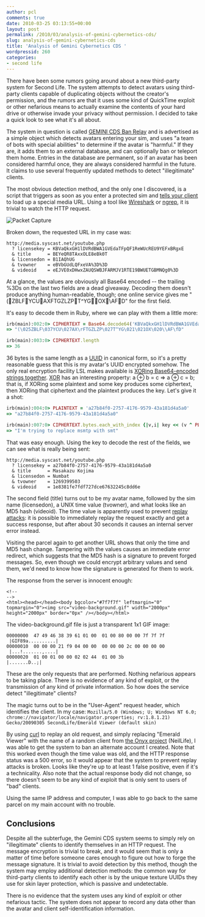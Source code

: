 ```yaml
---
author: pcl
comments: true
date: 2010-03-25 03:13:55+00:00
layout: post
permalink: /2010/03/analysis-of-gemini-cybernetics-cds/
slug: analysis-of-gemini-cybernetics-cds
title: 'Analysis of Gemini Cybernetics CDS '
wordpressid: 260
categories:
- second life
---
```


There have been some rumors going around about a new third-party system for Second Life. The system attempts to detect avatars using third-party clients capable of duplicating objects without the creator's permission, and the rumors are that it uses some kind of QuickTime exploit or other nefarious means to actually examine the contents of your hard drive or otherwise invade your privacy without permission. I decided to take a quick look to see what it's all about.

The system in question is called [GEMINI CDS Ban Relay](https://www.xstreetsl.com/modules.php?name=Marketplace&file=item&ItemID=2138424) and is advertised as a simple object which detects avatars entering your sim, and uses "a team of bots with special abilities" to determine if the avatar is "harmful." If they are, it adds them to an external database, and can optionally ban or teleport them home. Entries in the database are permanent, so if an avatar has been considered harmful once, they are always considered harmful in the future. It claims to use several frequently updated methods to detect "illegitimate" clients.

The most obvious detection method, and the only one I discovered, is a script that triggers as soon as you enter a protected sim and [tells your client](http://wiki.secondlife.com/wiki/LlParcelMediaCommandList) to load up a special media URL. Using a tool like [Wireshark](http://www.wireshark.org/) or [ngrep](http://ngrep.sourceforge.net/), it is trivial to watch the HTTP request.

<!-- more -->

![Packet Capture](http://blog.pclewis.com/wp-content/uploads/2010/03/pcap1-300x203.jpg)

Broken down, the requested URL in my case was:

    
    http://media.syscast.net/youtube.php
      ? licensekey = KBVaQkxGH1lDVRdBWA1GVEdaTFpQF1ReWUcREU9YEFxBRgxE
      & title      = BEYeQR8TAxxOLE8eBk0T
      & licensedon = B1IAQhUG
      & tvowner    = eBVbGUdLQFxeVA%3D%3D
      & videoid    = eEJVE0xDHwxZAUQSWBJFARMJV1RTE19BWUETGBMNQg0%3D


At a glance, the values are obviously all Base64 encoded -- the trailing %3Ds on the last two fields are a dead giveaway. Decoding them doesn't produce anything human-readable, though; one online service gives me "(ZBLFYCUAXFTGZLZPT^YGOX\AFD" for the first field.

It's easy to decode them in Ruby, where we can play with them a little more:

~~~ ruby
irb(main):002:0> CIPHERTEXT = Base64.decode64('KBVaQkxGH1lDVRdBWA1GVEdaTFpQF1ReWUcREU9YEFxBRgxE')
=> "(\025ZBLF\037YCU\027AX\rFTGZLZP\027T^YG\021\021OX\020\\AF\fD"

irb(main):003:0> CIPHERTEXT.length
=> 36
~~~

36 bytes is the same length as a [UUID](http://en.wikipedia.org/wiki/UUID) in canonical form, so it's a pretty reasonable guess that this is my avatar's UUID encrypted somehow. The only real encryption facility LSL makes available is [XORing Base64-encoded strings together](http://wiki.secondlife.com/wiki/LlXorBase64StringsCorrect). [XOR](http://en.wikipedia.org/wiki/Xor) has an interesting property: a ⊕ b = c ⇒ a ⊕ c = b; that is, if XORing some plaintext and some key produces some ciphertext, then XORing that ciphertext and the plaintext produces the key. Let's give it a shot:

~~~ ruby
irb(main):004:0> PLAINTEXT = 'a27b84f0-2757-4176-9579-43a181d4a5a0'
=> "a27b84f0-2757-4176-9579-43a181d4a5a0"

irb(main):007:0> CIPHERTEXT.bytes.each_with_index {|v,i| key << (v ^ PLAINTEXT[i])}; key
=> "I'm trying to replace msmtp with smt"
~~~

That was easy enough. Using the key to decode the rest of the fields, we can see what is really being sent:

    
    http://media.syscast.net/youtube.php
      ? licensekey = a27b84f0-2757-4176-9579-43a181d4a5a0
      & title      = Masakazu Kojima
      & licensedon = Numbat
      & tvowner    = 1269399503
      & videoid    = 1e8381fe7fdf727dce67632245c8dd6e


The second field (title) turns out to be my avatar name, followed by the sim name (licensedon), a UNIX time value (tvowner), and what looks like an MD5 hash (videoid). The time value is apparently used to prevent [replay attacks](http://en.wikipedia.org/wiki/Replay_attack): it is possible to immediately replay the request exactly and get a success response, but after about 30 seconds it causes an internal server error instead.

Visiting the parcel again to get another URL shows that only the time and MD5 hash change. Tampering with the values causes an immediate error redirect, which suggests that the MD5 hash is a signature to prevent forged messages. So, even though we could encrypt arbitrary values and send them, we'd need to know how the signature is generated for them to work.

The response from the server is innocent enough:

    
    <!--
    -->
    <html><head></head><body bgcolor="#7f7f7f" leftmargin="0" topmargin="0"><img src="video-background.gif" width="2000px" height="2000px" border="0px" /></body></html>


The video-background.gif file is just a transparent 1x1 GIF image:

    
    00000000  47 49 46 38 39 61 01 00  01 00 80 00 00 7f 7f 7f  |GIF89a..........|
    00000010  00 00 00 21 f9 04 00 00  00 00 00 2c 00 00 00 00  |...!.......,....|
    00000020  01 00 01 00 00 02 02 44  01 00 3b                 |.......D..;|


These are the only requests that are performed. Nothing nefarious appears to be taking place. There is no evidence of any kind of exploit, or the transmission of any kind of private information. So how does the service detect "illegitimate" clients?

The magic turns out to be in the "User-Agent" request header, which identifies the client. In my case: `Mozilla/5.0 (Windows; U; Windows NT 6.0; chrome://navigator/locale/navigator.properties; rv:1.8.1.21) Gecko/20090305 SecondLife/Emerald Viewer (default skin)`

By using [curl](http://curl.haxx.se/) to replay an old request, and simply replacing "Emerald Viewer" with the name of a random client from [the Onyx project](http://onyx.modularsystems.sl/viewer_reference.html) (NeilLife), I was able to get the system to ban an alternate account I created. Note that this worked even though the time value was old, and the HTTP response status was a 500 error, so it would appear that the system to prevent replay attacks is broken. Looks like they're up to at least 1 false positive, even if it's a technicality. Also note that the actual response body did not change, so there doesn't seem to be any kind of exploit that is only sent to users of "bad" clients.

Using the same IP address and computer, I was able to go back to the same parcel on my main account with no trouble.


## Conclusions


Despite all the subterfuge, the Gemini CDS system seems to simply rely on "illegitimate" clients to identify themselves in an HTTP request. The message encryption is trivial to break, and it would seem that is only a matter of time before someone cares enough to figure out how to forge the message signature. It is trivial to avoid detection by this method, though the system may employ additional detection methods: the common way for third-party clients to identify each other is by the unique texture UUIDs they use for skin layer protection, which is passive and undetectable.

There is no evidence that the system uses any kind of exploit or other nefarious tactic. The system does not appear to record any data other than the avatar and client self-identification information.
